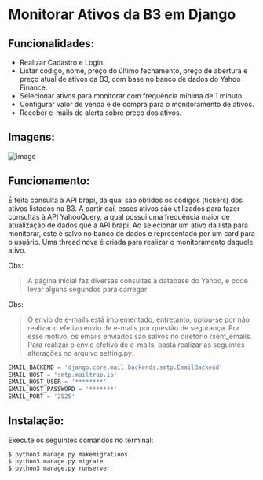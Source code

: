 # Monitorar Ativos da B3 em Django

## Funcionalidades:

- Realizar Cadastro e Login.
- Listar código, nome, preço do último fechamento, preço de abertura e preço atual de ativos da B3, com base no banco de dados do Yahoo Finance.
- Selecionar ativos para monitorar com frequência mínima de 1 minuto.
- Configurar valor de venda e de compra para o monitoramento de ativos.
- Receber e-mails de alerta sobre preço dos ativos.

## Imagens:

![image](https://github.com/PauloHelner/Monitorar-Ativos-Django/assets/74505147/2e5bf107-e2f6-4f59-acc2-8a3112650857)

## Funcionamento:

É feita consulta à API brapi, da qual são obtidos os códigos (tickers) dos ativos listados na B3. A partir daí, esses ativos são utilizados para fazer consultas à API YahooQuery, a qual possui uma frequência maior de atualização de dados que a API brapi.
Ao selecionar um ativo da lista para monitorar, este é salvo no banco de dados e representado por um card para o usuário. Uma thread nova é criada para realizar o monitoramento daquele ativo.

Obs:
> A página inicial faz diversas consultas à database do Yahoo, e pode levar alguns segundos para carregar

Obs:
> O envio de e-mails está implementado, entretanto, optou-se por não realizar o efetivo envio de e-mails por questão de segurança. Por esse motivo, os emails enviados são salvos no diretório /sent_emails. Para realizar o envio efetivo de e-mails, basta realizar as seguintes alterações no arquivo setting.py:

```python
EMAIL_BACKEND = 'django.core.mail.backends.smtp.EmailBackend'
EMAIL_HOST = 'smtp.mailtrap.io'
EMAIL_HOST_USER = '********'
EMAIL_HOST_PASSWORD = '*******'
EMAIL_PORT = '2525'
```

## Instalação:

Execute os seguintes comandos no terminal:
```
$ python3 manage.py makemigrations
$ python3 manage.py migrate
$ python3 manage.py runserver
```
